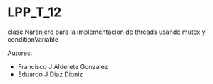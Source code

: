LPP_T_12
========

clase Naranjero para la implementacion de threads usando mutex y conditionVariable

Autores:
  - Francisco J Alderete Gonzalez
  - Eduardo J Diaz Dioniz
